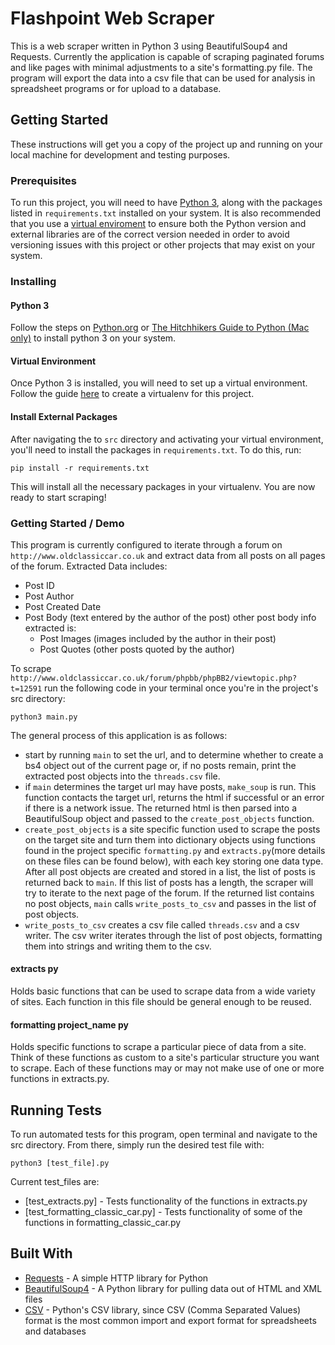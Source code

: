 # Flashpoint Web Scraper
This is a web scraper written in Python 3 using BeautifulSoup4 and Requests. Currently the application is capable of scraping paginated forums and like pages with minimal adjustments to a site's formatting.py file. The program will export the data into a csv file that can be used for analysis in spreadsheet programs or for upload to a database.

## Getting Started
These instructions will get you a copy of the project up and running on your local machine for development and testing purposes.

### Prerequisites
To run this project, you will need to have [Python 3](https://www.python.org/downloads/), along with the packages listed in `requirements.txt` installed on your system. It is also recommended that you use a [virtual enviroment](https://docs.python.org/3/tutorial/venv.html) to ensure both the Python version and external libraries are of the correct version needed in order to avoid versioning issues with this project or other projects that may exist on your system. 

### Installing
#### Python 3
Follow the steps on [Python.org](https://www.python.org/downloads/)  or [The Hitchhikers Guide to Python (Mac only)](https://docs.python-guide.org/starting/install3/osx/) to install python 3 on your system.

#### Virtual Environment
Once Python 3 is installed, you will need to set up a virtual environment. Follow the guide [here](https://docs.python.org/3/library/venv.html#creating-virtual-environments) to create a virtualenv for this project.

#### Install External Packages
After navigating the to `src` directory and activating your virtual environment, you'll need to install the packages in `requirements.txt`. To do this, run:
```
pip install -r requirements.txt
```
This will install all the necessary packages in your virtualenv. You are now ready to start scraping!

### Getting Started / Demo
This program is currently configured to iterate through a forum on `http://www.oldclassiccar.co.uk` and extract data from all posts on all pages of the forum.
Extracted Data includes:
* Post ID
* Post Author
* Post Created Date
* Post Body (text entered by the author of the post) other post body info extracted is:
  * Post Images (images included by the author in their post)
  * Post Quotes (other posts quoted by the author)

To scrape `http://www.oldclassiccar.co.uk/forum/phpbb/phpBB2/viewtopic.php?t=12591` run the following code in your terminal once you're in the project's src directory:
```
python3 main.py
```
The general process of this application is as follows:
* start by running `main` to set the url, and to determine whether to create a bs4 object out of the current page or, if no posts remain, print the extracted post objects into the `threads.csv` file.
* if `main` determines the target url may have posts, `make_soup` is run. This function contacts the target url, returns the html if successful or an error if there is a network issue. The returned html is then parsed into a BeautifulSoup object and passed to the `create_post_objects` function.
* `create_post_objects` is a site specific function used to scrape the posts on the target site and turn them into dictionary objects using functions found in the project specific `formatting.py` and `extracts.py`(more details on these files can be found below), with each key storing one data type. After all post objects are created and stored in a list, the list of posts is returned back to `main`. If this list of posts has a length, the scraper will try to iterate to the next page of the forum. If the returned list contains no post objects, `main` calls `write_posts_to_csv` and passes in the list of post objects.
* `write_posts_to_csv` creates a csv file called `threads.csv` and a csv writer. The csv writer iterates through the list of post objects, formatting them into strings and writing them to the csv.

#### extracts py
Holds basic functions that can be used to scrape data from a wide variety of sites. Each function in this file should be general enough to be reused.

#### formatting project_name py
Holds specific functions to scrape a particular piece of data from a site. Think of these functions as custom to a site's particular structure you want to scrape. Each of these functions may or may not make use of one or more functions in extracts.py.

## Running Tests
To run automated tests for this program, open terminal and navigate to the src directory. From there, simply run the 
desired test file with:
```
python3 [test_file].py
```

Current test_files are:
* [test_extracts.py] - Tests functionality of the functions in extracts.py
* [test_formatting_classic_car.py] - Tests functionality of some of the functions in formatting_classic_car.py

## Built With

* [Requests](http://docs.python-requests.org/en/master/) - A simple HTTP library for Python
* [BeautifulSoup4](https://www.crummy.com/software/BeautifulSoup/bs4/doc/) - A Python library for pulling data out of HTML and XML files
* [CSV](https://docs.python.org/3/library/csv.html) - Python's CSV library, since CSV (Comma Separated Values) format is the most common import and export format for spreadsheets and databases
